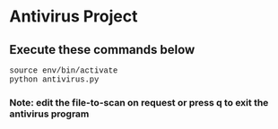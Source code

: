 # <b>Antivirus Project</b>

## Execute these commands below

<div align="justify" style="font-family:'Courier New'">source env/bin/activate</div>

<div align="justify" style="font-family:'Courier New'">python antivirus.py</div>

### Note: edit the file-to-scan on request or press q to exit the antivirus program
